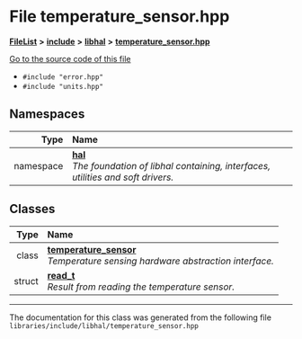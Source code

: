 

# File temperature\_sensor.hpp



[**FileList**](files.md) **>** [**include**](dir_cba0faac6e93618a6e2539705915bd70.md) **>** [**libhal**](dir_c21661262b37aa135a14febc024e67d7.md) **>** [**temperature\_sensor.hpp**](temperature__sensor_8hpp.md)

[Go to the source code of this file](temperature__sensor_8hpp_source.md)



* `#include "error.hpp"`
* `#include "units.hpp"`













## Namespaces

| Type | Name |
| ---: | :--- |
| namespace | [**hal**](namespacehal.md) <br>_The foundation of libhal containing, interfaces, utilities and soft drivers._  |


## Classes

| Type | Name |
| ---: | :--- |
| class | [**temperature\_sensor**](classhal_1_1temperature__sensor.md) <br>_Temperature sensing hardware abstraction interface._  |
| struct | [**read\_t**](structhal_1_1temperature__sensor_1_1read__t.md) <br>_Result from reading the temperature sensor._  |



















































------------------------------
The documentation for this class was generated from the following file `libraries/include/libhal/temperature_sensor.hpp`

